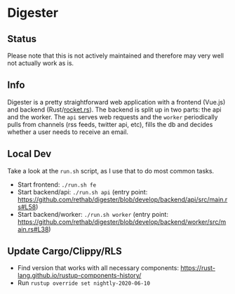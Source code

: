 # Digester

## Status
Please note that this is not actively maintained and therefore may very well not actually work as is.

## Info

Digester is a pretty straightforward web application with a frontend (Vue.js) and backend (Rust/[rocket.rs](https://rocket.rs)). The backend is split up in two parts: the api and the worker. The `api` serves web requests and the `worker` periodically pulls from channels (rss feeds, twitter api, etc), fills the db and decides whether a user needs to receive an email.

## Local Dev
Take a look at the `run.sh` script, as I use that to do most common tasks.

- Start frontend: `./run.sh fe`
- Start backend/api: `./run.sh api` (entry point: https://github.com/rethab/digester/blob/develop/backend/api/src/main.rs#L58)
- Start backend/worker: `./run.sh worker` (entry point: https://github.com/rethab/digester/blob/develop/backend/worker/src/main.rs#L38)


## Update Cargo/Clippy/RLS
- Find version that works with all necessary components: https://rust-lang.github.io/rustup-components-history/
- Run `rustup override set nightly-2020-06-10`
